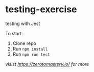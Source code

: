 # testing-exercise
testing with Jest

To start:
1. Clone repo
2. Run `npm install`
3. Run `npm run test` 

*visist https://zerotomastery.io/ for more*



